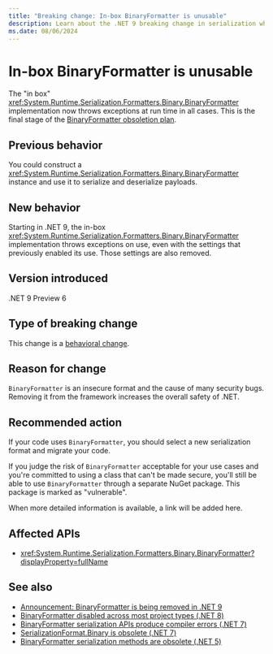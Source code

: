 ```yaml
---
title: "Breaking change: In-box BinaryFormatter is unusable"
description: Learn about the .NET 9 breaking change in serialization where the in-box BinaryFormatter implementation throws exceptions and can't be used successfully.
ms.date: 08/06/2024
---
```

# In-box BinaryFormatter is unusable

The "in box" <xref:System.Runtime.Serialization.Formatters.Binary.BinaryFormatter> implementation now throws exceptions at run time in all cases. This is the final stage of the [BinaryFormatter obsoletion plan](https://github.com/dotnet/designs/blob/main/accepted/2020/better-obsoletion/binaryformatter-obsoletion.md).

## Previous behavior

You could construct a <xref:System.Runtime.Serialization.Formatters.Binary.BinaryFormatter> instance and use it to serialize and deserialize payloads.

## New behavior

Starting in .NET 9, the in-box <xref:System.Runtime.Serialization.Formatters.Binary.BinaryFormatter> implementation throws exceptions on use, even with the settings that previously enabled its use. Those settings are also removed.

## Version introduced

.NET 9 Preview 6

## Type of breaking change

This change is a [behavioral change](../../categories.md#behavioral-change).

## Reason for change

`BinaryFormatter` is an insecure format and the cause of many security bugs. Removing it from the framework increases the overall safety of .NET.

## Recommended action

If your code uses `BinaryFormatter`, you should select a new serialization format and migrate your code.

If you judge the risk of `BinaryFormatter` acceptable for your use cases and you're committed to using a class that can't be made secure, you'll still be able to use `BinaryFormatter` through a separate NuGet package. This package is marked as "vulnerable".

When more detailed information is available, a link will be added here.

## Affected APIs

- <xref:System.Runtime.Serialization.Formatters.Binary.BinaryFormatter?displayProperty=fullName>

## See also

- [Announcement: BinaryFormatter is being removed in .NET 9](https://github.com/dotnet/runtime/issues/98245)
- [BinaryFormatter disabled across most project types (.NET 8)](../8.0/binaryformatter-disabled.md)
- [BinaryFormatter serialization APIs produce compiler errors (.NET 7)](../7.0/binaryformatter-apis-produce-errors.md)
- [SerializationFormat.Binary is obsolete (.NET 7)](../7.0/serializationformat-binary.md)
- [BinaryFormatter serialization methods are obsolete (.NET 5)](../5.0/binaryformatter-serialization-obsolete.md)
